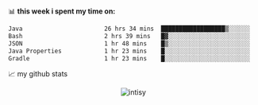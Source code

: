 📊 **this week i spent my time on:**
<!--START_SECTION:waka-->

```txt
Java                       26 hrs 34 mins  ██████████████████▒░░░░░░   72.83 %
Bash                       2 hrs 39 mins   █▓░░░░░░░░░░░░░░░░░░░░░░░   07.29 %
JSON                       1 hr 48 mins    █▒░░░░░░░░░░░░░░░░░░░░░░░   04.95 %
Java Properties            1 hr 23 mins    █░░░░░░░░░░░░░░░░░░░░░░░░   03.82 %
Gradle                     1 hr 23 mins    █░░░░░░░░░░░░░░░░░░░░░░░░   03.81 %
```

<!--END_SECTION:waka-->


📈 my github stats

<p align="center"> <img src="https://github-readme-stats.vercel.app/api?username=intisy&show_icons=true&theme=gotham" alt="intisy" />




